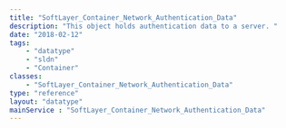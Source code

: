 ```yaml
---
title: "SoftLayer_Container_Network_Authentication_Data"
description: "This object holds authentication data to a server. "
date: "2018-02-12"
tags:
    - "datatype"
    - "sldn"
    - "Container"
classes:
    - "SoftLayer_Container_Network_Authentication_Data"
type: "reference"
layout: "datatype"
mainService : "SoftLayer_Container_Network_Authentication_Data"
---
```

